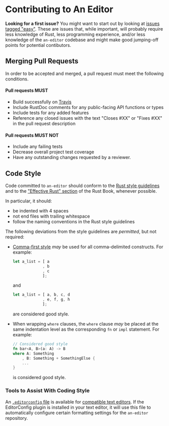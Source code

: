 Contributing to An Editor
=========================

**Looking for a first issue?** You might want to start out by looking at [issues tagged "easy"](https://github.com/hawkw/an-editor/issues?q=is%3Aissue+is%3Aopen+label%3Aeasy). These are issues that, while important, will probably require less knowledge of Rust, less programming experience, and/or less knowledge of the `an-editor` codebase and might make good jumping-off points for potential contibutors.

Merging Pull Requests
---------------------

In order to be accepted and merged, a pull request must meet the following conditions.

#### Pull requests MUST

+ Build successfully on [Travis](https://travis-ci.org/hawkw/an-editor)
+ Include RustDoc comments for any public-facing API functions or types
+ Include tests for any added features
+ Reference any closed issues with the text "Closes #XX" or "Fixes #XX" in the pull request description

#### Pull requests MUST NOT

+ Include any failing tests
+ Decrease overall project test coverage
+ Have any outstanding changes requested by a reviewer.

Code Style
----------

Code committed to `an-editor` should conform to the [Rust style guidelines](https://doc.rust-lang.org/1.12.0/style/README.html) and to the ["Effective Rust" section](https://doc.rust-lang.org/book/effective-rust.html) of the Rust Book, whenever possible.

In particular, it should:
 + be indented with 4 spaces
 + not end files with trailing whitespace
 + follow the naming conventions in the Rust style guidelines

The following deviations from the style guidelines are _permitted_, but not required:

+ [Comma-first style](https://gist.github.com/isaacs/357981) _may_ be used for all comma-delimited constructs. For example:

    ```rust
    let a_list = [ a
                 , b
                 , c
                 ];
    ```
    
    and
    
    ```rust
    let a_list = [ a, b, c, d
                 , e, f, g, h
                 ];
    ```
    
    are considered good style.
+ When wrapping `where` clauses, the `where` clause _may_ be placed at the same indentation level as the corresponding `fn` or `impl` statement. For example:

    ```rust
    // Considered good style
    fn bar<A, B>(a: A) -> B
    where A: Something
        , B: Something + SomethingElse {
        ...
    }
    ```
    
    is considered good style.

### Tools to Assist With Coding Style

An [`.editorconfig` file](https://github.com/hawkw/an-editor/blob/master/.editorconfig) is available for [compatible text editors](http://editorconfig.org/#download). If the EditorConfig plugin is installed in your text editor, it will use this file to automatically configure certain formatting settings for the `an-editor` repository.
